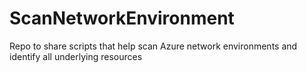 # ScanNetworkEnvironment
Repo to share scripts that help scan Azure network environments and identify all underlying resources
